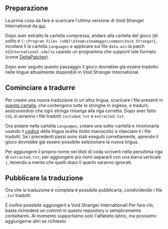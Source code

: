 ## Preparazione

La prima cosa da fare è scaricare l'ultima versione di Void Stranger International da [qui](/../../releases/latest).

Dopo aver estratto la cartella compressa, andare alla cartella del gioco (di solito è `C:\Program Files (x86)\Steam\steamapps\common\Void Stranger`), incollare lì la cartella `Languages` e applicare sul file `data.win` la patch `VSInternational.xdelta` usando un programma che supporti tale formato (come [DeltaPatcher](https://www.romhacking.net/utilities/704/)).

Dopo aver seguito questo passaggio il gioco dovrebbe già essere tradotto nelle lingue attualmente disponibili in Void Stranger International.

## Cominciare a tradurre

Per creare una nuova traduzione in un'altra lingua, scaricare i file presenti in [questa cartalla](/Languages/EN), che contengono tutte le stringhe in inglese, e tradurli, assicurandosi che ogni stringa rimanga alla riga corretta. Dopo aver fatto ciò, si avranno i file tradotti `included.txt` e `extracted.txt`.

Ora andare nella cartella `Languages`, creare una sotto-cartella e rinominarla usando il [codice](https://en.wikipedia.org/wiki/List_of_ISO_639_language_codes) della lingua scelta (tutto maiuscolo) e rilasciare lì i file tradotti. Se i precedenti passi sono stati eseguiti correttamente, aprendo il gioco dovrebbe già essere possibile selezionare la nuova lingua.

Per aggiungere il proprio nome nei titoli di coda scriverli nella penultima riga di `extracted.txt`; per aggiungere più nomi separarli con una barra verticale `|`, tenendo a mente che quelli dopo il quarto saranno ignorati.

## Pubblicare la traduzione

Ora che la traduzione è completa è possibile pubblicarla, condividendo i file `.txt` tradotti.

È inoltre possibile aggiungerli a Void Stranger International! Per fare ciò, basta richiedere un commit in questo repository o semplicemente contattarmi. Al momento supportiamo solo l'alfabeto latino, ma possiamo aggiungerne altri se richiesto.
